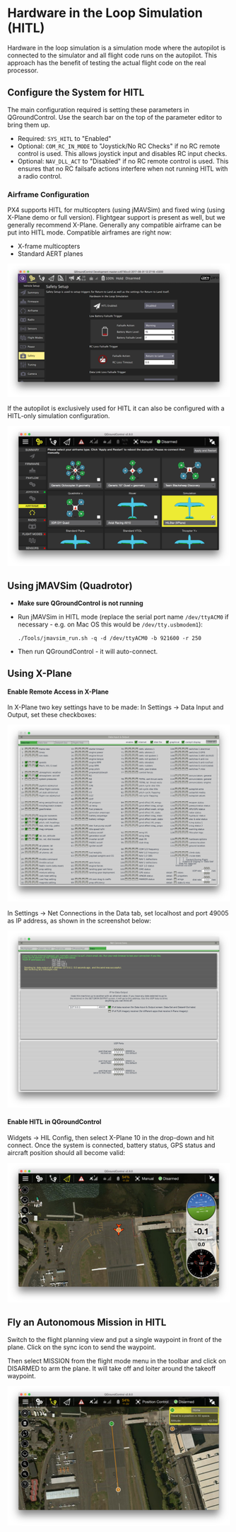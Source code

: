 # Hardware in the Loop Simulation \(HITL\)

Hardware in the loop simulation is a simulation mode where the autopilot is connected to the simulator and all flight code runs on the autopilot. This approach has the benefit of testing the actual flight code on the real processor.

## Configure the System for HITL

The main configuration required is setting these parameters in QGroundControl. Use the search bar on the top of the parameter editor to bring them up.

* Required: `SYS_HITL` to "Enabled"
* Optional: `COM_RC_IN_MODE` to "Joystick/No RC Checks" if no RC remote control is used. This allows joystick input and disables RC input checks.
* Optional: `NAV_DLL_ACT` to "Disabled" if no RC remote control is used. This ensures that no RC failsafe actions interfere when not running HITL with a radio control.

### Airframe Configuration

PX4 supports HITL for multicopters \(using jMAVSim\) and fixed wing \(using X-Plane demo or full version\). Flightgear support is present as well, but we generally recommend X-Plane. Generally any compatible airframe can be put into HITL mode. Compatible airframes are right now:

* X-frame multicopters
* Standard AERT planes

![QGroundControl HITL configuration](../../assets/qgc_hitl_config.png)

If the autopilot is exclusively used for HITL it can also be configured with a HITL-only simulation configuration.

![](../../assets/gcs/qgc_hil_config.png)

## Using jMAVSim \(Quadrotor\)

* **Make sure QGroundControl is not running**
* Run jMAVSim in HITL mode \(replace the serial port name `/dev/ttyACM0` if necessary - e.g. on Mac OS this would be `/dev/tty.usbmodem1`\):
  ```
  ./Tools/jmavsim_run.sh -q -d /dev/ttyACM0 -b 921600 -r 250
  ```

* Then run QGroundControl - it will auto-connect.

## Using X-Plane

#### Enable Remote Access in X-Plane

In X-Plane two key settings have to be made: In Settings -&gt; Data Input and Output, set these checkboxes:

![](../../assets/gcs/xplane_data_config.png)

In Settings -&gt; Net Connections in the Data tab, set localhost and port 49005 as IP address, as shown in the screenshot below:

![](../../assets/gcs/xplane_net_config.png)

#### Enable HITL in QGroundControl

Widgets -&gt; HIL Config, then select X-Plane 10 in the drop-down and hit connect. Once the system is connected, battery status, GPS status and aircraft position should all become valid:

![](../../assets/gcs/qgc_sim_run.png)

## Fly an Autonomous Mission in HITL

Switch to the flight planning view and put a single waypoint in front of the plane. Click on the sync icon to send the waypoint.

Then select MISSION from the flight mode menu in the toolbar and click on DISARMED to arm the plane. It will take off and loiter around the takeoff waypoint.

![](../../assets/gcs/qgc_sim_mission.png)

